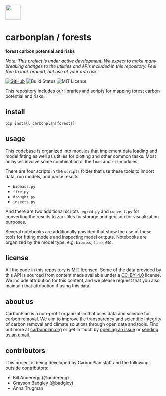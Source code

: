 <img
  src='https://carbonplan-assets.s3.amazonaws.com/monogram/dark-small.png'
  height='48'
/>

# carbonplan / forests

**forest carbon potential and risks**

_Note: This project is under active development. We expect to make many breaking changes to the utilities and APIs included in this repository. Feel free to look around, but use at your own risk._

[![GitHub][github-badge]][github]
![Build Status][]
![MIT License][]

[github]: https://github.com/carbonplan/forests
[github-badge]: https://flat.badgen.net/badge/-/github?icon=github&label
[build status]: https://flat.badgen.net/github/checks/carbonplan/forests
[mit license]: https://flat.badgen.net/badge/license/MIT/blue

This repository includes our libraries and scripts for mapping forest carbon potential and risks.

## install

```shell
pip install carbonplan[forests]
```

## usage

This codebase is organized into modules that implement data loading and model fitting as well as utitlies for plotting and other common tasks. Most anlayses involve some combination of the `load` and `fit` modules.

There are four scripts in the `scripts` folder that use these tools to import data, run models, and parse results.

- `biomass.py`
- `fire.py`
- `drought.py`
- `insects.py`

And there are two additional scripts `regrid.py` and `convert.py` for converting the results to zarr files for storage and geojson for visualization purposes.

Several notebooks are additionally provided that show the use of these tools for fitting models and inspecting model outputs. Notebooks are organized by the model type, e.g. `biomass`, `fire`, etc.

## license

All the code in this repository is [MIT](https://choosealicense.com/licenses/mit/) licensed. Some of the data provided by this API is sourced from content made available under a [CC-BY-4.0](https://choosealicense.com/licenses/cc-by-4.0/) license. We include attribution for this content, and we please request that you also maintain that attribution if using this data.

## about us

CarbonPlan is a non-profit organization that uses data and science for carbon removal. We aim to improve the transparency and scientific integrity of carbon removal and climate solutions through open data and tools. Find out more at [carbonplan.org](https://carbonplan.org/) or get in touch by [opening an issue](https://github.com/carbonplan/forests/issues/new) or [sending us an email](mailto:hello@carbonplan.org).

## contributors

This project is being developed by CarbonPlan staff and the following outside contributors:

- Bill Anderegg (@anderegg)
- Grayson Badgley (@badgley)
- Anna Trugman
